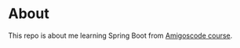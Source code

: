 # About
This repo is about me learning Spring Boot from [Amigoscode course](https://www.youtube.com/watch?v=9SGDpanrc8U).